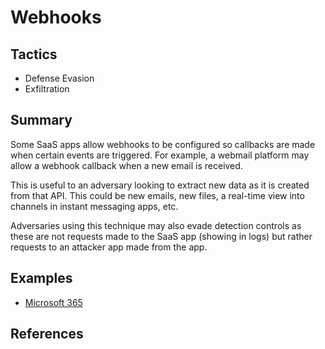 # Webhooks

## Tactics
* Defense Evasion
* Exfiltration

## Summary
Some SaaS apps allow webhooks to be configured so callbacks are made when certain events are triggered. For example, a webmail platform may allow a webhook callback when a new email is received.         

This is useful to an adversary looking to extract new data as it is created from that API. This could be new emails, new files, a real-time view into channels in instant messaging apps, etc.

Adversaries using this technique may also evade detection controls as these are not requests made to the SaaS app (showing in logs) but rather requests to an attacker app made from the app.

## Examples
* [Microsoft 365](examples/microsoft_365.md)

## References